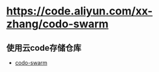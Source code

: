 # https://code.aliyun.com/xx-zhang/codo-swarm

## 使用云code存储仓库
- [codo-swarm](https://code.aliyun.com/xx-zhang/codo-swarm)
